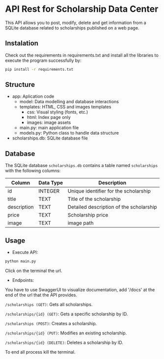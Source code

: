 # API Rest for Scholarship Data Center

This API allows you to post, modify, delete and get information from a SQLite database related to scholarships published on a web page.

## Instalation

Check out the requirements in requirements.txt and install all the libraries to execute the program successfully  by:

```bash
pip install -r requirements.txt
```

## Structure

* app: Aplication code
    * model: Data modelling and database interactions
    * templates: HTML, CSS and images templates
        * css: Visual styling (fonts, etc.)
        * html: Index page only
        * images: image assets
    * main.py: main application file
    * models.py: Python class to handle data structure
* scholarships.db: SQLite database file

## Database 

The SQLite database `scholarships.db` contains a table named `scholarships` with the following columns:

| Column      | Data Type   | Description                               |
| ----------- | ----------- | ----------------------------------------- |
| id          | INTEGER     | Unique identifier for the scholarship     |
| title       | TEXT        | Title of the scholarship                  |
| description | TEXT        | Detailed description of the scholarship   |
| price       | TEXT        | Scholarship price                         |
| image       | TEXT        | image path                                |

## Usage

* Execute API:

```bash
python main.py
```

Click on the terminal the url.

* Endpoints: 

You have to use SwaggerUI to visualize documentation, add '/docs' at the end of the url that the API provides.

```/scholarships (GET)```: Gets all scholarships.

```/scholarships/{id} (GET)```: Gets a specific scholarship by ID.

```/scholarships (POST)```: Creates a scholarship.

```/scholarships/{id} (PUT)```: Modifies an existing scholarship.

```/scholarships/{id} (DELETE)```: Deletes a scholarship by ID.

To end all process kill the terminal.